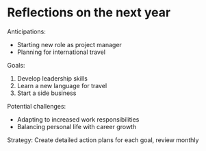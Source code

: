 # Reflections on the next year

Anticipations:
- Starting new role as project manager
- Planning for international travel

Goals:
1. Develop leadership skills
2. Learn a new language for travel
3. Start a side business

Potential challenges:
- Adapting to increased work responsibilities
- Balancing personal life with career growth

Strategy: Create detailed action plans for each goal, review monthly
